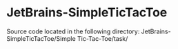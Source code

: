 # JetBrains-SimpleTicTacToe
Source code located in the following directory: JetBrains-SimpleTicTacToe/Simple Tic-Tac-Toe/task/
